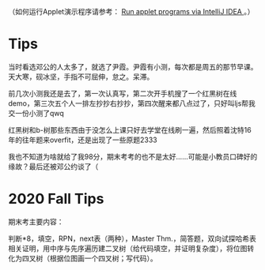 （如何运行Applet演示程序请参考： [Run applet programs via IntelliJ IDEA ](https://blog.valderfield.com/archives/50/)。）

# Tips

当时看选邓公的人太多了，就选了尹霞。尹霞有小测，每次都是周五的那节早课。天大寒，砚冰坚，手指不可屈伸，怠之。呆滞。

前几次小测我还是去了，第一次认真写，第二次开手机搜了一个红黑树在线demo，第三次五个人一排左抄抄右抄抄，第四次醒来都八点过了，只好叫ljs帮我交一份小测了qwq

红黑树和b-树那些东西由于没怎么上课只好去学堂在线刷一遍，然后照着沈特16年的往年题来overfit，还是出现了一些原题2333

我也不知道为啥就给了我98分，期末考考的也不是太好……可能是小教员口碑好的缘故？最后还被邓公约谈了（

# 2020 Fall Tips

期末考主要内容：

判断*8，填空，RPN，next表（两种），Master Thm.，简答题，双向试探哈希表相关证明，用中序与先序遍历建二叉树（给代码填空，并证明复杂度），将位图转化为四叉树（根据位图画一个四叉树；写代码）。
